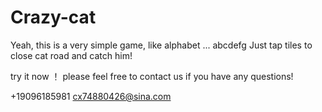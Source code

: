 # Crazy-cat

Yeah, this is a very simple game, like alphabet ... abcdefg
Just tap tiles to close cat road and catch him!

try it now ！ please feel free to contact us if you have any questions!

+19096185981 cx74880426@sina.com
